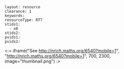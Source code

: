 ````
layout: resource
clearance: 1
keywords:
resourceType: RT7
stids1: 
  - n8
stids2:
pvids1:
pvids2:

````

<:= iframe("See http://nrich.maths.org/6540?mobile=1", "http://nrich.maths.org/6540?mobile=1", 700, 2300, image="thumbnail.png") :>

